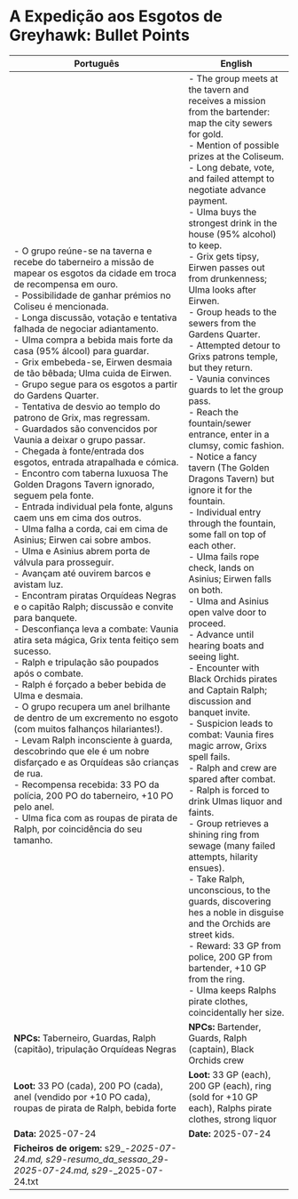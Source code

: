 # A Expedição aos Esgotos de Greyhawk: Bullet Points

| Português                                                                                                                                                                                                                                                                                                                                                                                                                                                                                                                                                                                                                                                                                                                                                                                                                                                                                                                                                                                                                                                                                                                                                                                                                                                                                                                                                                                                                                                                                                                                                                                                                                                                                                                                                                             | English                                                                                                                                                                                                                                                                                                                                                                                                                                                                                                                                                                                                                                                                                                                                                                                                                                                                                                                                                                                                                                                                                                                                                                                                                                                                                                                                                                                                                                                                                                                                                                                                                                  |
| ------------------------------------------------------------------------------------------------------------------------------------------------------------------------------------------------------------------------------------------------------------------------------------------------------------------------------------------------------------------------------------------------------------------------------------------------------------------------------------------------------------------------------------------------------------------------------------------------------------------------------------------------------------------------------------------------------------------------------------------------------------------------------------------------------------------------------------------------------------------------------------------------------------------------------------------------------------------------------------------------------------------------------------------------------------------------------------------------------------------------------------------------------------------------------------------------------------------------------------------------------------------------------------------------------------------------------------------------------------------------------------------------------------------------------------------------------------------------------------------------------------------------------------------------------------------------------------------------------------------------------------------------------------------------------------------------------------------------------------------------------------------------------------- | ---------------------------------------------------------------------------------------------------------------------------------------------------------------------------------------------------------------------------------------------------------------------------------------------------------------------------------------------------------------------------------------------------------------------------------------------------------------------------------------------------------------------------------------------------------------------------------------------------------------------------------------------------------------------------------------------------------------------------------------------------------------------------------------------------------------------------------------------------------------------------------------------------------------------------------------------------------------------------------------------------------------------------------------------------------------------------------------------------------------------------------------------------------------------------------------------------------------------------------------------------------------------------------------------------------------------------------------------------------------------------------------------------------------------------------------------------------------------------------------------------------------------------------------------------------------------------------------------------------------------------------------- |
| - O grupo reúne-se na taverna e recebe do taberneiro a missão de mapear os esgotos da cidade em troca de recompensa em ouro.<br>- Possibilidade de ganhar prémios no Coliseu é mencionada.<br>- Longa discussão, votação e tentativa falhada de negociar adiantamento.<br>- Ulma compra a bebida mais forte da casa (95% álcool) para guardar.<br>- Grix embebeda-se, Eirwen desmaia de tão bêbada; Ulma cuida de Eirwen.<br>- Grupo segue para os esgotos a partir do Gardens Quarter.<br>- Tentativa de desvio ao templo do patrono de Grix, mas regressam.<br>- Guardados são convencidos por Vaunia a deixar o grupo passar.<br>- Chegada à fonte/entrada dos esgotos, entrada atrapalhada e cómica.<br>- Encontro com taberna luxuosa The Golden Dragons Tavern ignorado, seguem pela fonte.<br>- Entrada individual pela fonte, alguns caem uns em cima dos outros.<br>- Ulma falha a corda, cai em cima de Asinius; Eirwen cai sobre ambos.<br>- Ulma e Asinius abrem porta de válvula para prosseguir.<br>- Avançam até ouvirem barcos e avistam luz.<br>- Encontram piratas Orquídeas Negras e o capitão Ralph; discussão e convite para banquete.<br>- Desconfiança leva a combate: Vaunia atira seta mágica, Grix tenta feitiço sem sucesso.<br>- Ralph e tripulação são poupados após o combate.<br>- Ralph é forçado a beber bebida de Ulma e desmaia.<br>- O grupo recupera um anel brilhante de dentro de um excremento no esgoto (com muitos falhanços hilariantes!).<br>- Levam Ralph inconsciente à guarda, descobrindo que ele é um nobre disfarçado e as Orquídeas são crianças de rua.<br>- Recompensa recebida: 33 PO da polícia, 200 PO do taberneiro, +10 PO pelo anel.<br>- Ulma fica com as roupas de pirata de Ralph, por coincidência do seu tamanho.<br> | - The group meets at the tavern and receives a mission from the bartender: map the city sewers for gold.<br>- Mention of possible prizes at the Coliseum.<br>- Long debate, vote, and failed attempt to negotiate advance payment.<br>- Ulma buys the strongest drink in the house (95% alcohol) to keep.<br>- Grix gets tipsy, Eirwen passes out from drunkenness; Ulma looks after Eirwen.<br>- Group heads to the sewers from the Gardens Quarter.<br>- Attempted detour to Grixs patrons temple, but they return.<br>- Vaunia convinces guards to let the group pass.<br>- Reach the fountain/sewer entrance, enter in a clumsy, comic fashion.<br>- Notice a fancy tavern (The Golden Dragons Tavern) but ignore it for the fountain.<br>- Individual entry through the fountain, some fall on top of each other.<br>- Ulma fails rope check, lands on Asinius; Eirwen falls on both.<br>- Ulma and Asinius open valve door to proceed.<br>- Advance until hearing boats and seeing light.<br>- Encounter with Black Orchids pirates and Captain Ralph; discussion and banquet invite.<br>- Suspicion leads to combat: Vaunia fires magic arrow, Grixs spell fails.<br>- Ralph and crew are spared after combat.<br>- Ralph is forced to drink Ulmas liquor and faints.<br>- Group retrieves a shining ring from sewage (many failed attempts, hilarity ensues).<br>- Take Ralph, unconscious, to the guards, discovering hes a noble in disguise and the Orchids are street kids.<br>- Reward: 33 GP from police, 200 GP from bartender, +10 GP from the ring.<br>- Ulma keeps Ralphs pirate clothes, coincidentally her size.<br> |
| **NPCs:** Taberneiro, Guardas, Ralph (capitão), tripulação Orquídeas Negras                                                                                                                                                                                                                                                                                                                                                                                                                                                                                                                                                                                                                                                                                                                                                                                                                                                                                                                                                                                                                                                                                                                                                                                                                                                                                                                                                                                                                                                                                                                                                                                                                                                                                                           | **NPCs:** Bartender, Guards, Ralph (captain), Black Orchids crew                                                                                                                                                                                                                                                                                                                                                                                                                                                                                                                                                                                                                                                                                                                                                                                                                                                                                                                                                                                                                                                                                                                                                                                                                                                                                                                                                                                                                                                                                                                                                                         |
| **Loot:** 33 PO (cada), 200 PO (cada), anel (vendido por +10 PO cada), roupas de pirata de Ralph, bebida forte                                                                                                                                                                                                                                                                                                                                                                                                                                                                                                                                                                                                                                                                                                                                                                                                                                                                                                                                                                                                                                                                                                                                                                                                                                                                                                                                                                                                                                                                                                                                                                                                                                                                        | **Loot:** 33 GP (each), 200 GP (each), ring (sold for +10 GP each), Ralphs pirate clothes, strong liquor                                                                                                                                                                                                                                                                                                                                                                                                                                                                                                                                                                                                                                                                                                                                                                                                                                                                                                                                                                                                                                                                                                                                                                                                                                                                                                                                                                                                                                                                                                                                 |
| **Data:** 2025-07-24                                                                                                                                                                                                                                                                                                                                                                                                                                                                                                                                                                                                                                                                                                                                                                                                                                                                                                                                                                                                                                                                                                                                                                                                                                                                                                                                                                                                                                                                                                                                                                                                                                                                                                                                                                  | **Date:** 2025-07-24                                                                                                                                                                                                                                                                                                                                                                                                                                                                                                                                                                                                                                                                                                                                                                                                                                                                                                                                                                                                                                                                                                                                                                                                                                                                                                                                                                                                                                                                                                                                                                                                                     |
| **Ficheiros de origem:** s29_-_2025-07-24.md, s29_-_resumo_da_sessao_29_-_2025-07-24.md, s29_-_2025-07-24.txt                                                                                                                                                                                                                                                                                                                                                                                                                                                                                                                                                                                                                                                                                                                                                                                                                                                                                                                                                                                                                                                                                                                                                                                                                                                                                                                                                                                                                                                                                                                                                                                                                                                                         |                                                                                                                                                                                                                                                                                                                                                                                                                                                                                                                                                                                                                                                                                                                                                                                                                                                                                                                                                                                                                                                                                                                                                                                                                                                                                                                                                                                                                                                                                                                                                                                                                                          |


















